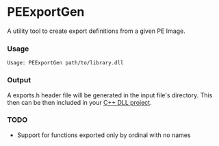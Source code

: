 # PEExportGen
A utility tool to create export definitions from a given PE Image.


### Usage

`Usage: PEExportGen path/to/library.dll`


### Output

A exports.h header file will be generated in the input file's directory. This then can be then included in your [C++ DLL project](https://github.com/cihansol/DLLProxyProject).


### TODO

- Support for functions exported only by ordinal with no names
